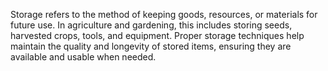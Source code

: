 Storage refers to the method of keeping goods, resources, or materials for future use. In agriculture and gardening, this includes storing seeds, harvested crops, tools, and equipment. Proper storage techniques help maintain the quality and longevity of stored items, ensuring they are available and usable when needed.